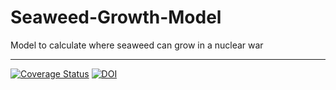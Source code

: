 # Seaweed-Growth-Model
 Model to calculate where seaweed can grow in a nuclear war 

---



[![Coverage Status](https://coveralls.io/repos/github/allfed/Seaweed-Growth-Model/badge.svg?branch=main)](https://coveralls.io/github/allfed/Seaweed-Growth-Model?branch=main) 
[![DOI](https://zenodo.org/badge/DOI/10.5281/zenodo.6866654.svg)](https://doi.org/10.5281/zenodo.6866654)

